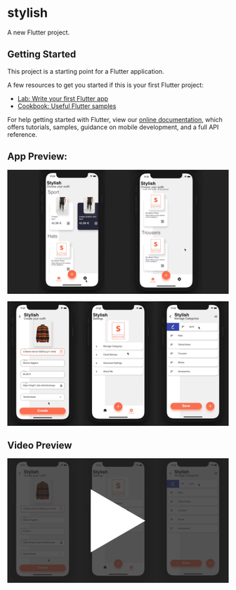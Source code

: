 # stylish

A new Flutter project.

## Getting Started

This project is a starting point for a Flutter application.

A few resources to get you started if this is your first Flutter project:

- [Lab: Write your first Flutter app](https://flutter.dev/docs/get-started/codelab)
- [Cookbook: Useful Flutter samples](https://flutter.dev/docs/cookbook)

For help getting started with Flutter, view our
[online documentation](https://flutter.dev/docs), which offers tutorials,
samples, guidance on mobile development, and a full API reference.


## App Preview:

![alt text](https://github.com/calinvasileandrei/stylish/blob/main/assets/app1.png)

![alt text](https://github.com/calinvasileandrei/stylish/blob/main/assets/app2.png)


## Video Preview

[![Watch the video](https://github.com/calinvasileandrei/stylish/blob/main/assets/play.png)](https://www.youtube.com/watch?v=TWNNarZmcRQ&feature=youtu.be)
